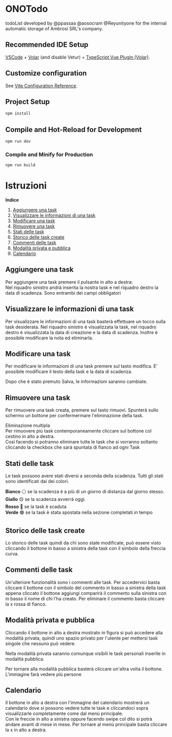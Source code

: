 # ONOTodo

todoList developed by @ppassaa @aosocram @Reyunityone for the internal automatic storage of Ambrosi SRL's company.

## Recommended IDE Setup

[VSCode](https://code.visualstudio.com/) + [Volar](https://marketplace.visualstudio.com/items?itemName=Vue.volar) (and disable Vetur) + [TypeScript Vue Plugin (Volar)](https://marketplace.visualstudio.com/items?itemName=Vue.vscode-typescript-vue-plugin).

## Customize configuration

See [Vite Configuration Reference](https://vitejs.dev/config/).

## Project Setup

```sh
npm install
```

## Compile and Hot-Reload for Development

```sh
npm run dev
```

### Compile and Minify for Production

```sh
npm run build
```

# Istruzioni

**Indice**

1.  [Aggiungere una task](#aggiungere-una-task)
2.  [Visualizzare le informazioni di una task](#visualizzare-le-informazioni-di-una-task)
3.  [Modificare una task](#modificare-una-task)
4.  [Rimuovere una task](#rimuovere-una-task)
5.  [Stati delle task](#stati-delle-task)
6.  [Storico delle task create](#storico-delle-task-create)
7.  [Commenti delle task](#commenti-delle-task)
8.  [Modalità privata e pubblica](#modalità-privata-e-pubblica)
9.  [Calendario](#calendario)

  <!---->

## Aggiungere una task 

Per aggiungere una task premere il pulsante in alto a destra:  
Nel riquadro sinistro andrà inserita la nostra task e nel riquadro destro la data di scadenza. Sono entrambi dei campi obbligatori  
      
    
## Visualizzare le informazioni di una task  
Per visualizzare le informazioni di una task basterà effettuare un tocco sulla task desiderata. Nel riquadro sinistro è visualizzata la task, nel riquadro destro è visualizzata la data di creazione e la data di scadenza. Inoltre è possibile modificare la nota ed eliminarla.  
      
      
    
## Modificare una task  
Per modificare le informazioni di una task premere sul tasto modifica. E' possibile modificare il testo della task e la data di scadenza.  
      
Dopo che è stato premuto Salva, le informazioni saranno cambiate.
  
## Rimuovere una task  
Per rimuovere una task creata, premere sul tasto rimuovi. Spunterà sullo schermo un bottone per confermermare l'eliminazione della task.  
      
Eliminazione multipla  
Per rimuovere più task contemporaneamente cliccare sul bottone col cestino in alto a destra.  
 Così facendo si potranno eliminare tutte le task che si vorranno soltanto cliccando la checkbox che sarà spuntata di fianco ad ogni Task  
    
## Stati delle task  
Le task possono avere stati diversi a seconda della scadenza. Tutti gli stati sono identificati dai dei colori.  
      
**Bianco** ⚪ se la scadenza è a più di un giorno di distanza dal giorno stesso.  
**Giallo** 🟡 se la scadenza avverrà oggi.  
**Rosso** 🔴 se la task è scaduta  
**Verde** 🟢 se la task è stata spostata nella sezione completati in tempo  
      
    
## Storico delle task create  
Lo storico delle task quindi da chi sono state modificate, può essere visto cliccando il bottone in basso a sinistra della task con il simbolo della freccia curva.  
    
## Commenti delle task  
Un'ulteriore funzionalità sono i commenti alle task. Per accedervici basta cliccare il bottone con il simbolo del commento in basso a sinistra della task appena cliccato il bottone aggiungi comparirà il commento sulla sinistra con in basso il nome di chi l'ha creato. Per eliminare il commento basta cliccare la x rossa di fianco.  
    
## Modalità privata e pubblica  
Cliccando il bottone in alto a destra mostrato in figura si può accedere alla modalità privata, quindi uno spazio privato per l'utente per mettersi task singole che nessuno può vedere.  
      
Nella modalità privata saranno comunque visibili le task personali inserite in modalità pubblica.  
      
Per tornare alla modalità pubblica basterà cliccare un'altra volta il bottone. L'immagine farà vedere più persone  
    
## Calendario  
Il bottone in alto a destra con l'immagine del calendario mostrerà un calendario dove si possono vedere tutte le task e cliccandoci sopra visualizzarle completamente come dal menù principale.    
Con le freccie in alto a sinistra oppure facendo swipe col dito si potrà andare avanti di mese in mese. Per tornare al menù principale basta cliccare la x in alto a destra.